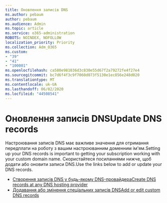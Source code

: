 ```yaml
---
title: Оновлення записів DNS
ms.author: pebaum
author: pebaum
ms.audience: Admin
ms.topic: article
ms.service: o365-administration
ROBOTS: NOINDEX, NOFOLLOW
localization_priority: Priority
ms.collection: Adm_O365
ms.custom:
- "39"
- "41"
- "100001"
ms.openlocfilehash: ca580e981036d3c830e55d67f2a79272fe4f27e4
ms.sourcegitcommit: bc7d6f4f3c9f7060d073f5130e1ec856e248d020
ms.translationtype: MT
ms.contentlocale: uk-UA
ms.lasthandoff: 06/02/2020
ms.locfileid: "44508541"
---
```

# <a name="update-dns-records"></a><span data-ttu-id="b0681-102">Оновлення записів DNS</span><span class="sxs-lookup"><span data-stu-id="b0681-102">Update DNS records</span></span>

<span data-ttu-id="b0681-103">Настроювання записів DNS має важливе значення для отримання передплати на роботу з вашим настроюванним доменним ім'ям.</span><span class="sxs-lookup"><span data-stu-id="b0681-103">Setting up your DNS records is important to getting your subscription working with your custom domain name.</span></span> <span data-ttu-id="b0681-104">Скористайтеся посиланнями нижче, щоб додати або оновити записи DNS.</span><span class="sxs-lookup"><span data-stu-id="b0681-104">Use the links below to add or update your DNS records.</span></span>
  
- [<span data-ttu-id="b0681-105">Створення записів DNS у будь-якому DNS-провайдера</span><span class="sxs-lookup"><span data-stu-id="b0681-105">Create DNS records at any DNS hosting provider</span></span>](https://docs.microsoft.com/microsoft-365/admin/get-help-with-domains/create-dns-records-at-any-dns-hosting-provider)  
- [<span data-ttu-id="b0681-106">Додавання або змінення спеціальних записів DNS</span><span class="sxs-lookup"><span data-stu-id="b0681-106">Add or edit custom DNS records</span></span>](https://docs.microsoft.com/microsoft-365/admin/dns/add-or-edit-custom-dns-records)